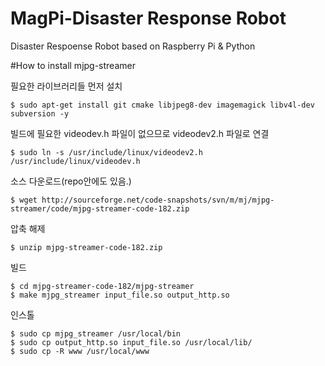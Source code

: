 # MagPi-Disaster Response Robot
Disaster Respoense Robot based on Raspberry Pi &amp; Python

#How to install mjpg-streamer

필요한 라이브러리들 먼저 설치

	$ sudo apt-get install git cmake libjpeg8-dev imagemagick libv4l-dev subversion -y

빌드에 필요한 videodev.h 파일이 없으므로 videodev2.h 파일로 연결

	$ sudo ln -s /usr/include/linux/videodev2.h /usr/include/linux/videodev.h

소스 다운로드(repo안에도 있음.)

	$ wget http://sourceforge.net/code-snapshots/svn/m/mj/mjpg-streamer/code/mjpg-streamer-code-182.zip

압축 해제

	$ unzip mjpg-streamer-code-182.zip

빌드

	$ cd mjpg-streamer-code-182/mjpg-streamer
	$ make mjpg_streamer input_file.so output_http.so

인스톨

	$ sudo cp mjpg_streamer /usr/local/bin
	$ sudo cp output_http.so input_file.so /usr/local/lib/
	$ sudo cp -R www /usr/local/www
